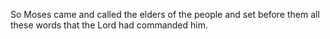 So Moses came and called the elders of the people and set before them all these words that the Lord had commanded him.
